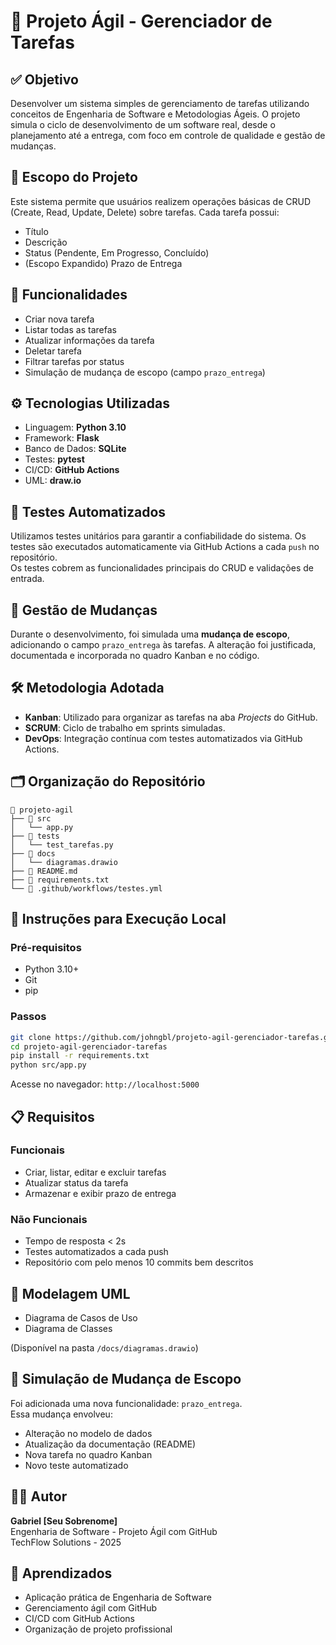 # 📌 Projeto Ágil - Gerenciador de Tarefas

## ✅ Objetivo

Desenvolver um sistema simples de gerenciamento de tarefas utilizando conceitos de Engenharia de Software e Metodologias Ágeis. O projeto simula o ciclo de desenvolvimento de um software real, desde o planejamento até a entrega, com foco em controle de qualidade e gestão de mudanças.

## 🧠 Escopo do Projeto

Este sistema permite que usuários realizem operações básicas de CRUD (Create, Read, Update, Delete) sobre tarefas. Cada tarefa possui:
- Título
- Descrição
- Status (Pendente, Em Progresso, Concluído)
- (Escopo Expandido) Prazo de Entrega

## 🚀 Funcionalidades

- Criar nova tarefa
- Listar todas as tarefas
- Atualizar informações da tarefa
- Deletar tarefa
- Filtrar tarefas por status
- Simulação de mudança de escopo (campo `prazo_entrega`)

## ⚙️ Tecnologias Utilizadas

- Linguagem: **Python 3.10**
- Framework: **Flask**
- Banco de Dados: **SQLite**
- Testes: **pytest**
- CI/CD: **GitHub Actions**
- UML: **draw.io**

## 🧪 Testes Automatizados

Utilizamos testes unitários para garantir a confiabilidade do sistema. Os testes são executados automaticamente via GitHub Actions a cada `push` no repositório.  
Os testes cobrem as funcionalidades principais do CRUD e validações de entrada.

## 🔄 Gestão de Mudanças

Durante o desenvolvimento, foi simulada uma **mudança de escopo**, adicionando o campo `prazo_entrega` às tarefas. A alteração foi justificada, documentada e incorporada no quadro Kanban e no código.

## 🛠️ Metodologia Adotada

- **Kanban**: Utilizado para organizar as tarefas na aba *Projects* do GitHub.
- **SCRUM**: Ciclo de trabalho em sprints simuladas.
- **DevOps**: Integração contínua com testes automatizados via GitHub Actions.

## 🗂️ Organização do Repositório

```
📁 projeto-agil
├── 📁 src
│   └── app.py
├── 📁 tests
│   └── test_tarefas.py
├── 📁 docs
│   └── diagramas.drawio
├── 📄 README.md
├── 📄 requirements.txt
└── 📄 .github/workflows/testes.yml
```

## 🧾 Instruções para Execução Local

### Pré-requisitos
- Python 3.10+
- Git
- pip

### Passos

```bash
git clone https://github.com/johngbl/projeto-agil-gerenciador-tarefas.git
cd projeto-agil-gerenciador-tarefas
pip install -r requirements.txt
python src/app.py
```

Acesse no navegador: `http://localhost:5000`

## 📋 Requisitos

### Funcionais
- Criar, listar, editar e excluir tarefas
- Atualizar status da tarefa
- Armazenar e exibir prazo de entrega

### Não Funcionais
- Tempo de resposta < 2s
- Testes automatizados a cada push
- Repositório com pelo menos 10 commits bem descritos

## 🧱 Modelagem UML

- Diagrama de Casos de Uso
- Diagrama de Classes

(Disponível na pasta `/docs/diagramas.drawio`)

## 🔄 Simulação de Mudança de Escopo

Foi adicionada uma nova funcionalidade: `prazo_entrega`.  
Essa mudança envolveu:
- Alteração no modelo de dados
- Atualização da documentação (README)
- Nova tarefa no quadro Kanban
- Novo teste automatizado

## 👨‍💻 Autor

**Gabriel [Seu Sobrenome]**  
Engenharia de Software - Projeto Ágil com GitHub  
TechFlow Solutions - 2025

## 🧠 Aprendizados

- Aplicação prática de Engenharia de Software
- Gerenciamento ágil com GitHub
- CI/CD com GitHub Actions
- Organização de projeto profissional
